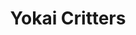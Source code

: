 ---
title: Yokai Critters
description: Cross-platform, networked, 4-person PacMan Battle Royale clone.
year: 2018
medium: Haxe / JavaScript
image: /art/yokai-critters-2.gif
imageAlt: Yokai Critters Screen Capture
tags:
  - "technology"
---